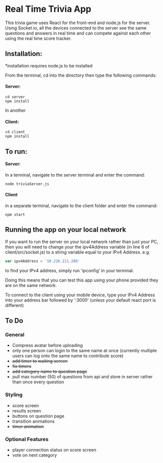 # Real Time Trivia App

This trivia game uses React for the front-end and node.js for the server. Using Socket.io, all the devices connected to the server see the same questions and answers in real time and can compete against each other using the real time score tracker.

## Installation:
*installation requires node.js to be installed


From the terminal, cd into the directory then type the following commands:
#### Server:
```
cd server
npm install
```
In another
#### Client:
```
cd client
npm install
```

## To run:
#### Server:
In a terminal, navigate to the server terminal and enter the command: 
```
node triviaServer.js
```
#### Client
in a separate terminal, navigate to the client folder and enter the command:
```
npm start
```

## Running the app on your local network
If you want to run the server on your local network rather than just your PC, then you will need to change your the ipv4Address variable (in line 6 of client/src/socket.js) to a string variable equal to your IPv4 Address.
e.g.
```javascript
var ipv4Address = '10.226.211.208'
```
to find your IPv4 address, simply run 'ipconfig' in your terminal.

Doing this means that you can test this app using your phone provided they are on the same network.

To connect to the client using your mobile device, type your IPv4 Address into your address bar followed by ':3000' (unless your default react port is different)


## To Do
### General
  * Compress avatar before uploading
  * only one person can login to the same name at once (currently multiple users can log onto the same name to contribute score)
  * ~~add timer to waiting screen~~
  * ~~fix timers~~
  * ~~add category name to question page~~
  * pull max number (50) of questions from api and store in server rather than once every question

### Styling
  * score screen
  * results screen
  * buttons on question page
  * transition animations
  * ~~timer animation~~

### Optional Features
  * player connection status on score screen
  * vote on next category
